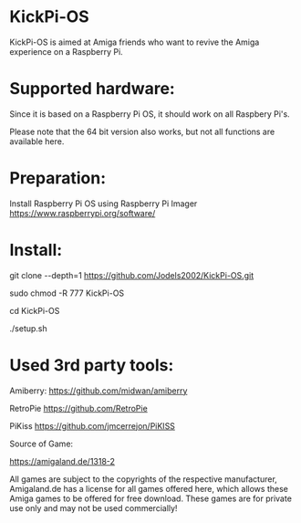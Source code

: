 # KickPi-OS



KickPi-OS is aimed at Amiga friends who want to revive the Amiga experience on a Raspberry Pi.

# Supported hardware:

Since it is based on a Raspberry Pi OS, it should work on all Raspbery Pi's.

Please note that the 64 bit version also works, but not all functions are available here.

# Preparation:



Install Raspberry Pi OS using Raspberry Pi Imager
https://www.raspberrypi.org/software/



# Install:

git clone --depth=1 https://github.com/Jodels2002/KickPi-OS.git

sudo chmod -R 777 KickPi-OS

cd KickPi-OS

./setup.sh






# Used 3rd party tools:


Amiberry:
https://github.com/midwan/amiberry

RetroPie
https://github.com/RetroPie

PiKiss
https://github.com/jmcerrejon/PiKISS


Source of Game:

https://amigaland.de/1318-2

All games are subject to the copyrights of the respective manufacturer, Amigaland.de has a license for all games offered here, which allows these Amiga games to be offered for free download. These games are for private use only and may not be used commercially! 
